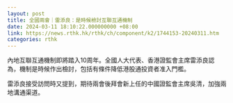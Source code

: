 ```yaml
---
layout: post
title: 全國兩會｜雷添良：是時候檢討互聯互通機制
date: 2024-03-11 18:10:22.000000000 +08:00
link: https://news.rthk.hk/rthk/ch/component/k2/1744153-20240311.htm
categories: rthk
---
```


內地互聯互通機制即將踏入10周年。全國人大代表、香港證監會主席雷添良認為，機制是時候作出檢討，包括有條件降低港股通投資者准入門檻。

雷添良接受訪問時又提到，期待兩會後拜會新上任的中國證監會主席吳清，加強兩地溝通渠道。
